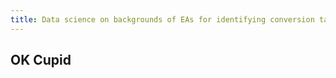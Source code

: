 ```yaml
---
title: Data science on backgrounds of EAs for identifying conversion targets
---
```


## OK Cupid

## 
